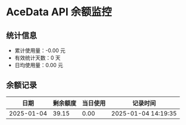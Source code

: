 # AceData API 余额监控

## 统计信息
- 累计使用量：-0.00 元
- 有效统计天数：0 天
- 日均使用量：0.00 元

## 余额记录
|日期|剩余额度|当日使用|记录时间|
|---|---|---|---|
|2025-01-04|39.15|0.00|2025-01-04 14:19:35|

